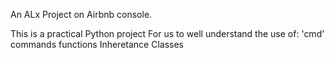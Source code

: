 An ALx Project on Airbnb console.

This is a practical Python project For us to well understand the use of:
'cmd' commands
functions
Inheretance
Classes  
